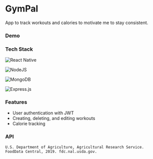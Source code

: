 # GymPal

App to track workouts and calories to motivate me to stay consistent.

### Demo

### Tech Stack
![React Native](https://img.shields.io/badge/react_native-%2320232a.svg?style=for-the-badge&logo=react&logoColor=%2361DAFB)

![NodeJS](https://img.shields.io/badge/node.js-6DA55F?style=for-the-badge&logo=node.js&logoColor=white)

![MongoDB](https://img.shields.io/badge/MongoDB-%234ea94b.svg?style=for-the-badge&logo=mongodb&logoColor=white)

![Express.js](https://img.shields.io/badge/express.js-%23404d59.svg?style=for-the-badge&logo=express&logoColor=%2361DAFB)

### Features
- User authentication with JWT
- Creating, deleting, and editing workouts
- Calorie tracking

### API
    U.S. Department of Agriculture, Agricultural Research Service. FoodData Central, 2019. fdc.nal.usda.gov.
